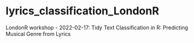 # lyrics_classification_LondonR
LondonR workshop - 2022-02-17: Tidy Text Classification in R: Predicting Musical Genre from Lyrics
